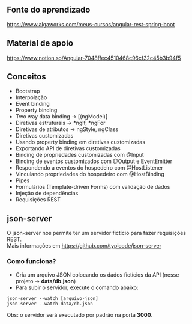 ## Fonte do aprendizado
https://www.algaworks.com/meus-cursos/angular-rest-spring-boot

## Material de apoio
https://www.notion.so/Angular-7048ffec4510468c96cf32c45b3b94f5

## Conceitos
- Bootstrap
- Interpolação
- Event binding
- Property binding
- Two way data binding -> [(ngModel)]
- Diretivas estruturais -> *ngIf, *ngFor
- Diretivas de atributos -> ngStyle, ngClass
- Diretivas customizadas
- Usando property binding em diretivas customizadas
- Exportando API de diretivas customizadas
- Binding de propriedades customizadas com @Input
- Binding de eventos customizados com @Output e EventEmitter
- Respondendo a eventos do hospedeiro com @HostListener
- Vinculando propriedades do hospedeiro com @HostBinding
- Pipes
- Formulários (Template-driven Forms) com validação de dados
- Injeção de dependências
- Requisições REST

## json-server
O json-server nos permite ter um servidor fictício para fazer requisições REST.<br>
Mais informações em https://github.com/typicode/json-server

### Como funciona?
- Cria um arquivo JSON colocando os dados fictícios da API (nesse projeto -> **data/db.json**)
- Para subir o servidor, execute o comando abaixo:
```
json-server --watch [arquivo-json]
json-server --watch data/db.json
```
Obs: o servidor será executado por padrão na porta **3000**.
